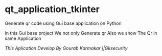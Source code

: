 # qt_application_tkinter
Generate qr code using Gui base application on Python


In this Gui base project We not only Generate qr Also we show The Qr in same Application


*This Aplication Develop By Gourab Karmakar ||Gksecurity*
